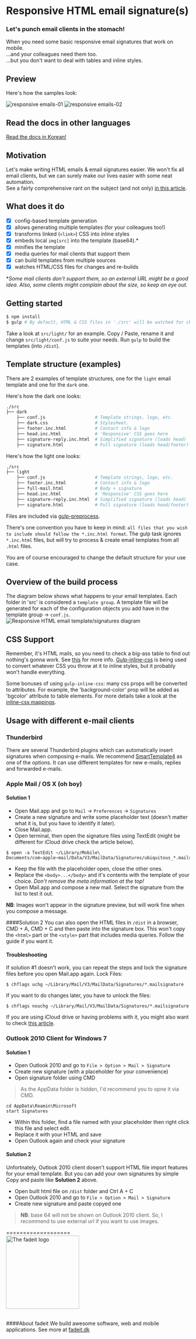 # Responsive HTML email signature(s)
### Let's punch email clients in the stomach!
When you need some basic responsive email signatures that work on mobile.<br/>
...and your colleagues need them too.<br/>
...but you don't want to deal with tables and inline styles.


## Preview
Here's how the samples look:

![responsive emails-01](https://cloud.githubusercontent.com/assets/1515742/10591900/13889d32-76b9-11e5-8dc0-b89d80189e93.png)
![responsive emails-02](https://cloud.githubusercontent.com/assets/1515742/10591901/139c4954-76b9-11e5-80f7-5b0ccaf5af81.png)

## Read the docs in other languages
[Read the docs in Korean!](/README_kor.md)

## Motivation
Let's make writing HTML emails & email signatures easier. We won't fix all email clients, but we can surely make our lives easier with some neat automation. <br/>
See a fairly comprehensive rant on the subject (and not only) [in this article](http://fadeit.dk/blog/post/html-emails-and-email-signatures-how-hard-can-it-be).


## What does it do
- [x] config-based template generation
- [x] allows generating multiple templates (for your colleagues too!)
- [x] transforms linked (`<link>`) CSS into inline styles
- [x] embeds local `img[src]` into the template (base64).*
- [x] minifies the template
- [x] media queries for mail clients that support them
- [x] can build templates from multiple sources
- [x] watches HTML/CSS files for changes and re-builds

**Some mail clients don't support them, so an external URL might be a good idea. Also, some clients might complain about the size, so keep an eye out.*


## Getting started
```bash
$ npm install
$ gulp # By default, HTML & CSS files in './src' will be watched for changes
```

Take a look at `src/light/` for an example. Copy / Paste, rename it and change `src/light/conf.js` to suite your needs. Run `gulp` to build the templates (into `/dist`).

## Template structure (examples)
There are 2 examples of template structures, one for the `light` email template and one for the `dark` one.

Here's how the dark one looks:
```bash
./src
├── dark
    ├── conf.js                   # Template strings, logo, etc.
    ├── dark.css                  # Stylesheet.
    ├── footer.inc.html           # Contact info & logo
    ├── head.inc.html             # 'Responsive' CSS goes here
    ├── signature-reply.inc.html  # Simplified signature (loads head)
    ├── signature.html            # Full signature (loads head/footer)
```

Here's how the light one looks:
```bash
./src
├── light
    ├── conf.js                   # Template strings, logo, etc.
    ├── footer.inc.html           # Contact info & logo
    ├── full-mail.html            # Body + signature 
    ├── head.inc.html             # 'Responsive' CSS goes here
    ├── signature-reply.inc.html  # Simplified signature (loads head)
    ├── signature.html            # Full signature (loads head/footer)
```

Files are included via [gulp-preprocess](https://www.npmjs.com/package/gulp-preprocess). 

There's one convention you have to keep in mind: `all files that you wish to include should follow the *.inc.html format`. The gulp task ignores `*.inc.html` files, but will try to process & create email templates from all `.html` files.

You are of course encouraged to change the default structure for your use case.


## Overview of the build process
The diagram below shows what happens to your email templates.
Each folder in 'src' is considered a `template group`. A template file will be generated for each of the configuration objects you add have in the template group -> `conf.js`.
![Responsive HTML email template/signatures diagram](http://fadeit.dk/posts/html-emails-and-email-signatures-how-hard-can-it-be/html-responsive-email-template-build-diagram.png)


## CSS Support
Remember, it's HTML mails, so you need to check a big-ass table to find out nothing's gonna work.
See [this](https://www.campaignmonitor.com/css/) for more info. [Gulp-inline-css](https://www.npmjs.com/package/gulp-inline-css) is being used to convert whatever CSS you throw at it to inline styles, but it probably won't handle everything.

Some bonuses of using `gulp-inline-css`: many css props will be converted to attributes. For example, the 'background-color' prop will be added as 'bgcolor' attribute to table elements.
For more details take a look at the [inline-css mappings](https://github.com/jonkemp/inline-css/blob/master/lib/setTableAttrs.js).


## Usage with different e-mail clients
### Thunderbird
There are several Thunderbird plugins which can automatically insert signatures when composing e-mails. We recommend [SmartTemplate4](https://addons.mozilla.org/en-us/thunderbird/addon/smarttemplate4) as one of the options. It can use different templates for new e-mails, replies and forwarded e-mails.


### Apple Mail / OS X (oh boy)

#### Solution 1
- Open Mail.app and go to `Mail` -> `Preferences` -> `Signatures`
- Create a new signature and write some placeholder text (doesn't matter what it is, but you have to identify it later).
- Close Mail.app.
- Open terminal, then open the signature files using TextEdit (might be different for iCloud drive check the article below).
```
$ open -a TextEdit ~/Library/Mobile\ Documents/com~apple~mail/Data/V3/MailData/Signatures/ubiquitous_*.mailsignature
```
- Keep the file with the placeholder open, close the other ones.
- Replace the `<body>...</body>` and it's contents with the template of your choice. *Don't remove the meta information at the top!*
- Open Mail.app and compose a new mail. Select the signature from the list to test it out.

**NB**: Images won't appear in the signature preview, but will work fine when you compose a message.


####Solution 2
You can also open the HTML files in `/dist` in a browser, CMD + A, CMD + C and then paste into the signature box. This won't copy the `<html>` part or the `<style>` part that includes media queries. Follow the guide if you want it.


#### Troubleshooting

If solution #1 doesn't work, you can repeat the steps and lock the signature files before you open Mail.app again.
Lock Files:
```
$ chflags uchg ~/Library/Mail/V3/MailData/Signatures/*.mailsignature
```

If you want to do changes later, you have to unlock the files:
```
$ chflags nouchg ~/Library/Mail/V3/MailData/Signatures/*.mailsignature
```

If you are using iCloud drive or having problems with it, you might also want to check [this article](http://matt.coneybeare.me/how-to-make-an-html-signature-in-apple-mail-for-el-capitan-os-x-10-dot-11/).

### Outlook 2010 Client for Windows 7

#### Solution 1 
- Open Outlook 2010 and go to `File > Option > Mail > Signature` 
- Create new signature (with a placeholder for your convenience)
- Open signature folder using CMD

> As the AppData folder is hidden, I'd recommend you to opne it via CMD.

```
cd AppData\Roamin\Microsoft
start Signatures 
```

- Within this folder, find a file named with your placeholder then right click this file and select edit.
- Replace it with your HTML and save
- Open Outlook again and check your signature

#### Solution 2
Unfortnately, Outlook 2010 client dosen't support HTML file import features for your email template. But you can add your own signatures by simple Copy and paste like **Solution 2** above. 

- Open built html file on `/dist` folder and Ctrl A + C 
- Open Outlook 2010 and go to `File > Option > Mail > Signature` 
- Create new signature and paste copyed one

> **NB**: base 64 will not be shown on Outlook 2010 client. So, I recommend to use external url if you want to use images. 

===================
<br/>
<a href="http:fadeit.dk"><img src="http://fadeit.dk/src/assets/img/brand/fadeit_logo_full.svg" alt="The fadeit logo" style="width:200px;"/></a><br/><br/>

####About fadeit
We build awesome software, web and mobile applications.
See more at [fadeit.dk](http://fadeit.dk)
